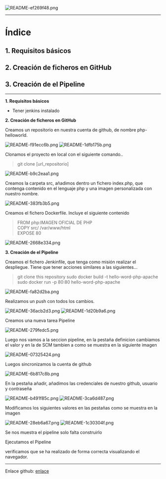 <img alt="README-ef269f48.png" src="assets/README-ef269f48.png" width="" height="" >
<hr/>

# Índice #

## 1. Requisitos básicos ##

## 2. Creación de ficheros en GitHub ##

## 3. Creación de el Pipeline ##




<hr/>

**1. Requisitos básicos**

- <p>Tener jenkins instalado</p>

**2. Creación de ficheros en GitHub**

<p>Creamos un repositorio en nuestra cuenta de github, de nombre php-helloworld.</p>

<img alt="README-f91ecc6b.png" src="assets/README-f91ecc6b.png" width="" height="" >

<img alt="README-1dfb175b.png" src="assets/README-1dfb175b.png" width="" height="" >

<p>Clonamos el proyecto en local con el siguiente comando..</p>

> git clone [url_repositorio]

<img alt="README-b9c2eaa1.png" src="assets/README-b9c2eaa1.png" width="" height="" >

<p>Creamos la carpeta src, añadimos dentro un fichero index.php, que contenga contenido en el lenguaje php y una imagen personalizada con nuestro nombre.</p>

<img alt="README-383fb3b5.png" src="assets/README-383fb3b5.png" width="" height="" >

<p>Creamos el fichero Dockerfile. Incluye el siguiente contenido</p>

> FROM php:IMAGEN OFICIAL DE PHP<br/>
> COPY src/ /var/www/html <br/>
> EXPOSE 80

<img alt="README-2668e334.png" src="assets/README-2668e334.png" width="" height="" >

**3. Creación de el Pipeline**

<p>Creamos el fichero Jenkinfile, que tenga como misión realizar el despliegue. Tiene que tener acciones similares a las siguientes...</p>

> git clone this repository
> sudo docker build -t hello-word-php-apache
> sudo docker run -p 80:80 hello-word-php-apache

<img alt="README-fa82d2ba.png" src="assets/README-fa82d2ba.png" width="" height="" >

<p>Realizamos un push con todos los cambios.</p>

<img alt="README-36acb2d3.png" src="assets/README-36acb2d3.png" width="" height="" >

<img alt="README-1d20b9a6.png" src="assets/README-1d20b9a6.png" width="" height="" >

<p>Creamos una nueva tarea Pipeline</p>

<img alt="README-279fedc5.png" src="assets/README-279fedc5.png" width="" height="" >

<p>Luego nos vamos a la seccion pipeline, en la pestaña definicion cambiamos el valor y en la de SCM tambien a como se muestra en la siguiente imagen</p>

<img alt="README-07325424.png" src="assets/README-07325424.png" width="" height="" >

<p>Luegos sincronizamos la cuenta de github</p>

<img alt="README-6b817c8b.png" src="assets/README-6b817c8b.png" width="" height="" >

<p>En la pestaña añadir, añadimos las credenciales de nuestro github, usuario y contraseña</p>

<img alt="README-b491f85c.png" src="assets/README-b491f85c.png" width="" height="" >

<img alt="README-3ca6d487.png" src="assets/README-3ca6d487.png" width="" height="" >

<p>Modificamos los siguientes valores en las pestañas como se muestra en la imagen</p>

<img alt="README-28eb6a67.png" src="assets/README-28eb6a67.png" width="" height="" >

<img alt="README-1c30304f.png" src="assets/README-1c30304f.png" width="" height="" >


<p>Se nos muestra el pipeline solo falta construirlo</p>


<p>Ejecutamos el Pipeline</p>

<p>verificamos que se ha realizado de forma correcta visualizando el navegador.</p>
<p></p>
<p></p>



<hr/>

Enlace github: <a href="https://github.com/joel92MM/Git/tree/main/2ºTrimestre/ConfiguracionPipelinePHP">enlace</a>
